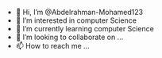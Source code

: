 - 👋 Hi, I’m @Abdelrahman-Mohamed123
- 👀 I’m interested in computer Science
- 🌱 I’m currently learning computer Science 
- 💞️ I’m looking to collaborate on ...
- 📫 How to reach me ...

<!---
Abdelrahman-Mohamed123/Abdelrahman-Mohamed123 is a ✨ special ✨ repository because its `README.md` (this file) appears on your GitHub profile.
You can click the Preview link to take a look at your changes.
--->
